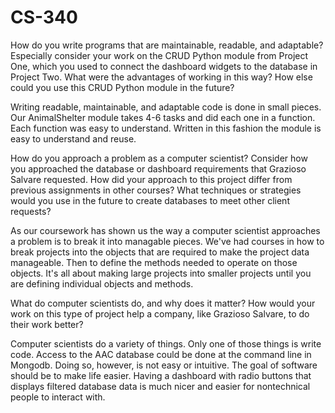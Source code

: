 # CS-340

<p>How do you write programs that are maintainable, readable, and adaptable? Especially consider your work on the CRUD Python module from Project One, which you used to 
connect the dashboard widgets to the database in Project Two. What were the advantages of working in this way? How else could you use this CRUD Python module in the future?</p>
<p>Writing readable, maintainable, and adaptable code is done in small pieces. Our AnimalShelter module takes 4-6 tasks and did each one in a function. Each function
was easy to understand. Written in this fashion the module is easy to understand and reuse.</p>

<p>How do you approach a problem as a computer scientist? Consider how you approached the database or dashboard requirements that Grazioso Salvare requested. 
How did your approach to this project differ from previous assignments in other courses? What techniques or strategies would you use in the future to create 
databases to meet other client requests?</p>
<p>As our coursework has shown us the way a computer scientist approaches a problem is to break it into managable pieces. We've had courses in how to break projects
into the objects that are required to make the project data manageable. Then to define the methods needed to operate on those objects. It's all about making
large projects into smaller projects until you are defining individual objects and methods.</p>

<p>What do computer scientists do, and why does it matter? How would your work on this type of project help a company, like Grazioso Salvare, to do their work better?</p>
<p>Computer scientists do a variety of things. Only one of those things is write code.
Access to the AAC database could be done at the command line in Mongodb. Doing so, however, is not easy or intuitive. The goal of software should be to make life
easier. Having a dashboard with radio buttons that displays filtered database data is much nicer and easier for nontechnical people to interact with.</p>
